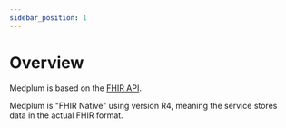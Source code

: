 ```yaml
---
sidebar_position: 1
---
```


# Overview

Medplum is based on the [FHIR API](https://www.hl7.org/fhir/).

Medplum is "FHIR Native" using version R4, meaning the service stores data in the actual FHIR format.
